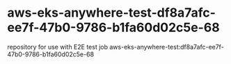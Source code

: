 # aws-eks-anywhere-test-df8a7afc-ee7f-47b0-9786-b1fa60d02c5e-68
repository for use with E2E test job aws-eks-anywhere-test:df8a7afc-ee7f-47b0-9786-b1fa60d02c5e-68

